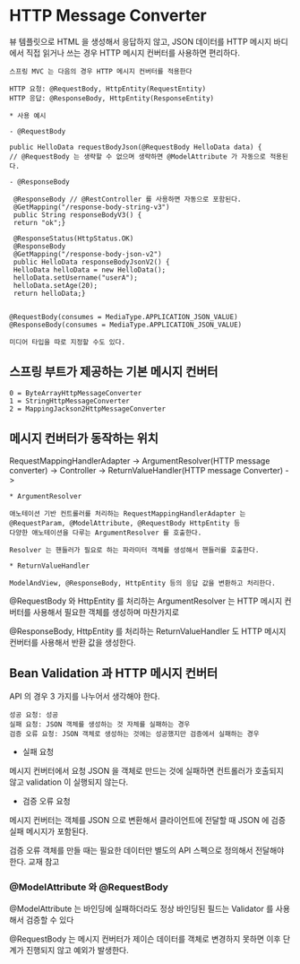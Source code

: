 # HTTP Message Converter

뷰 템플릿으로 HTML 을 생성해서 응답하지 않고, JSON 데이터를 HTTP 메시지 바디에서 직접 읽거나 쓰는 경우 HTTP 메시지 컨버터를 사용하면 편리하다.

```
스프링 MVC 는 다음의 경우 HTTP 메시지 컨버터를 적용한다

HTTP 요청: @RequestBody, HttpEntity(RequestEntity)
HTTP 응답: @ResponseBody, HttpEntity(ResponseEntity)
```
```
* 사용 예시

- @RequestBody

public HelloData requestBodyJson(@RequestBody HelloData data) {
// @RequestBody 는 생략할 수 없으며 생략하면 @ModelAttribute 가 자동으로 적용된다. 

- @ResponseBody

 @ResponseBody // @RestController 를 사용하면 자동으로 포함된다. 
 @GetMapping("/response-body-string-v3")
 public String responseBodyV3() {
 return "ok";}

 @ResponseStatus(HttpStatus.OK)
 @ResponseBody
 @GetMapping("/response-body-json-v2")
 public HelloData responseBodyJsonV2() {
 HelloData helloData = new HelloData();
 helloData.setUsername("userA");
 helloData.setAge(20);
 return helloData;}


@RequestBody(consumes = MediaType.APPLICATION_JSON_VALUE) 
@ResponseBody(consumes = MediaType.APPLICATION_JSON_VALUE)

미디어 타입을 따로 지정할 수도 있다. 
```
## 스프링 부트가 제공하는 기본 메시지 컨버터
```
0 = ByteArrayHttpMessageConverter
1 = StringHttpMessageConverter 
2 = MappingJackson2HttpMessageConverter
```
## 메시지 컨버터가 동작하는 위치 

RequestMappingHandlerAdapter -> ArgumentResolver(HTTP message converter) -> Controller -> ReturnValueHandler(HTTP message Converter) -> 

```
* ArgumentResolver

애노테이션 기반 컨트롤러를 처리하는 RequestMappingHandlerAdapter 는 @RequestParam, @ModelAttribute, @RequestBody HttpEntity 등
다양한 애노테이션을 다루는 ArgumentResolver 를 호출한다.

Resolver 는 핸들러가 필요로 하는 파라미터 객체를 생성해서 핸들러를 호출한다.
```
```
* ReturnValueHandler

ModelAndView, @ResponseBody, HttpEntity 등의 응답 값을 변환하고 처리한다. 
```

@RequestBody 와 HttpEntity 를 처리하는 ArgumentResolver 는 HTTP 메시지 컨버터를 사용해서 필요한 객체를 생성하며 마찬가지로 

@ResponseBody, HttpEntity 를 처리하는 ReturnValueHandler 도 HTTP 메시지 컨버터를 사용해서 반환 값을 생성한다.

## Bean Validation 과 HTTP 메시지 컨버터

API 의 경우 3 가지를 나누어서 생각해야 한다.
```
성공 요청: 성공
실패 요청: JSON 객체를 생성하는 것 자체를 실패하는 경우
검증 오류 요청: JSON 객체로 생성하는 것에는 성공했지만 검증에서 실패하는 경우
```
* 실패 요청

메시지 컨버터에서 요청 JSON 을 객체로 만드는 것에 실패하면 컨트롤러가 호출되지 않고 validation 이 실행되지 않는다. 

* 검증 오류 요청

메시지 컨버터는 객체를 JSON 으로 변환해서 클라이언트에 전달할 때 JSON 에 검증 실패 메시지가 포함된다. 

검증 오류 객체를 만들 때는 필요한 데이터만 별도의 API 스펙으로 정의해서 전달해야 한다.  교재 참고 

### @ModelAttribute 와 @RequestBody

@ModelAttribute 는 바인딩에 실패하더라도 정상 바인딩된 필드는 Validator 를 사용해서 검증할 수 있다

@RequestBody 는 메시지 컨버터가 제이슨 데이터를 객체로 변경하지 못하면 이후 단계가 진행되지 않고 예외가 발생한다. 
